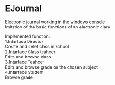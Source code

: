 # EJournal
 Electronic journal working in the windows console   
 Imitation of the basic functions of an electronic diary   
   
 Implemented function:   
 1.Intarface Director   
   Create and delet class in school   
 2.Intarface Class teahcer   
   Edits and browse class   
 3.Intarface Teahcer   
   Edits and browse grade on the chosen subject   
 4.Intarface Student   
	  Browse grade   
